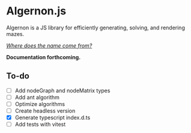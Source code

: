 # Algernon.js

Algernon is a JS library for efficiently generating, solving, and rendering mazes.

[_Where does the name come from?_](https://en.wikipedia.org/wiki/Flowers_for_Algernon)

**Documentation forthcoming.**

## To-do

-   [ ] Add nodeGraph and nodeMatrix types
-   [ ] Add ant algorithm
-   [ ] Optimize algorithms
-   [ ] Create headless version
-   [x] Generate typescript index.d.ts
-   [ ] Add tests with vitest
